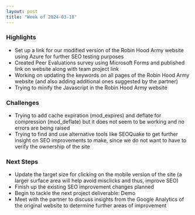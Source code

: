 ```yaml
---
layout: post
title: "Week of 2024-03-18"
---
```


### Highlights

- Set up a link for our modified version of the Robin Hood Army website using Azure for further SEO testing purposes
- Created Peer Evaluations survey using Microsoft Forms and published link on website along with team project link
- Working on updating the keywords on all pages of the Robin Hood Army website (and also adding additional ones suggested by the partner)
- Trying to minify the Javascript in the Robin Hood Army website

### Challenges

- Trying to add cache expiration (mod_expires) and deflate for compression (mod_deflate) but it does not seem to be working and no errors are being raised
- Trying to find and use alternative tools like SEOQuake to get further insight on SEO improvements to make, since we do not want to have to verify the ownership of the site
  
### Next Steps

- Update the target size for clicking on the mobile version of the site (a larger surface area will help avoid misclicks and thus, improve SEO)
- Finish up the existing SEO improvement changes planned
- Begin to tackle the next project deliverable: Demo
- Meet with the partner to discuss insights from the Google Analytics of the original website to determine further areas of improvement
